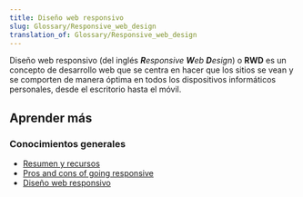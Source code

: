 ```yaml
---
title: Diseño web responsivo
slug: Glossary/Responsive_web_design
translation_of: Glossary/Responsive_web_design
---
```

Diseño web responsivo (del inglés _**R**esponsive **W**eb **D**esign_) o **RWD** es un concepto de desarrollo web que se centra en hacer que los sitios se vean y se comporten de manera óptima en todos los dispositivos informáticos personales, desde el escritorio hasta el móvil.

## Aprender más

### Conocimientos generales

- [Resumen y recursos](https://developer.mozilla.org/es/docs/Web_Development/Responsive_Web_design)
- [Pros and cons of going responsive](https://developer.mozilla.org/en-US/docs/Web_Development/Mobile/Responsive_design)
- [Diseño web responsivo](http://msdn.microsoft.com/en-us/magazine/hh653584.aspx)
